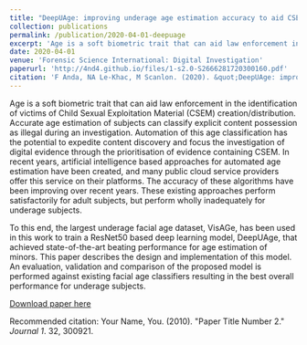 ```yaml
---
title: "DeepUAge: improving underage age estimation accuracy to aid CSEM investigation"
collection: publications
permalink: /publication/2020-04-01-deepuage
excerpt: 'Age is a soft biometric trait that can aid law enforcement in the identification of victims of Child Sexual Exploitation Material (CSEM) creation/distribution. Accurate age estimation of subjects can classify explicit content possession as illegal during an investigation.'
date: 2020-04-01
venue: 'Forensic Science International: Digital Investigation'
paperurl: 'http://4nd4.github.io/files/1-s2.0-S2666281720300160.pdf'
citation: 'F Anda, NA Le-Khac, M Scanlon. (2020). &quot;DeepUAge: improving underage age estimation accuracy to aid CSEM investigation.&quot; <i>Forensic Science International: Digital Investigation</i>. 32, 300921.'
---
```

Age is a soft biometric trait that can aid law enforcement in the identification of victims of Child Sexual Exploitation Material (CSEM) creation/distribution. Accurate age estimation of subjects can classify explicit content possession as illegal during an investigation. Automation of this age classification has the potential to expedite content discovery and focus the investigation of digital evidence through the prioritisation of evidence containing CSEM. In recent years, artificial intelligence based approaches for automated age estimation have been created, and many public cloud service providers offer this service on their platforms. The accuracy of these algorithms have been improving over recent years. These existing approaches perform satisfactorily for adult subjects, but perform wholly inadequately for underage subjects.

To this end, the largest underage facial age dataset, VisAGe, has been used in this work to train a ResNet50 based deep learning model, DeepUAge, that achieved state-of-the-art beating performance for age estimation of minors. This paper describes the design and implementation of this model. An evaluation, validation and comparison of the proposed model is performed against existing facial age classifiers resulting in the best overall performance for underage subjects.

[Download paper here](http://4nd4.github.io/files/1-s2.0-S2666281720300160.pdf)

Recommended citation: Your Name, You. (2010). "Paper Title Number 2." <i>Journal 1</i>. 32, 300921.
